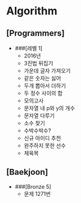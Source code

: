 Algorithm
=========

## [Programmers]

- ###[레벨 1]
    - 2016년
    - 3진법 뒤집기
    - 가운데 글자 가져오기
    - 같은 숫자는 싫어
    - 두개 뽑아서 더하기
    - 두 정수 사이의 합
    - 모의고사
    - 문자열 내 p와 y의 개수
    - 문자열 다루기
    - 소수 찾기
    - 수박수박수?
    - 신규 아이디 추천
    - 완주하지 못한 선수
    - 체육복
  

## [Baekjoon]

- ###[Bronze 5]
    - 문제 1271번
    

